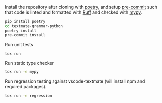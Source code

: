 Install the repository after cloning with [poetry](https://python-poetry.org/), and setup [pre-commit](https://pre-commit.com/) such that code is linted and formatted with [Ruff](https://docs.astral.sh/ruff/) and checked with [mypy](https://mypy-lang.org/).

```bash
pip install poetry
cd textmate-grammar-python
poetry install
pre-commit install
```

Run unit tests
```bash
tox run
```

Run static type checker
```bash
tox run -e mypy
```

Run regression testing against vscode-textmate (will install npm and required packages). 
```bash
tox run -e regression
```
